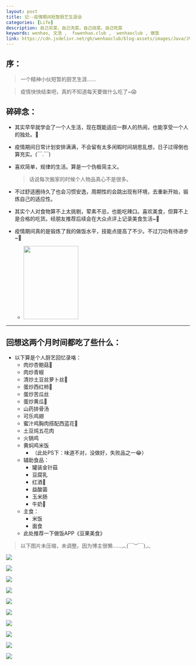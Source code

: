```yaml
---
layout: post
title: 记--疫情期间短暂厨艺生涯😪
categories: [Life]
description: 自己买菜，自己洗菜，自己烧菜，自己吃菜
keywords: wenhao, 文浩 ,  fuwenhao.club ,  wenhaoclub , 做饭
link: https://cdn.jsdelivr.net/gh/wenhaoclub/blog-assets/images/Java/JVM/head2.jpg
---
```



## 序：
> 一个精神小伙短暂的厨艺生涯……

> 疫情快快结束吧，真的不知道每天要做什么吃了~😱

## 碎碎念：

- 其实早早就学会了一个人生活，现在既能适应一群人的热闹，也能享受一个人的独处。🤞 

- 疫情期间日常计划安排满满，不会留有太多闲暇时间胡思乱想，日子过得倒也算充实。(￣.￣)

- 喜欢简单，规律的生活。算是一个伪极简主义。
	> 话说每次搬家的时候个人物品真心不是很多。

- 不过舒适圈待久了也会习惯安逸，周期性的会跳出现有环境，去重新开始，锻炼自己的适应性。

- 其实个人对食物算不上太挑剔，荤素不忌，也能吃辣口。喜欢美食，但算不上是合格的吃货。经朋友推荐后续会在大众点评上记录美食生活~🤗

-  疫情期间真的是锻炼了我的做饭水平，技能点提高了不少。不过刀功有待进步~🤔
	- <img src="https://cdn.jsdelivr.net/gh/wenhaoclub/blog-assets/images/Life/food/gaoxiao01.png" width="150" height="200">

---

## 回想这两个月时间都吃了些什么：
- 以下算是个人厨艺回忆录咯：
	-  肉炒杏鲍菇🍄
	-  肉炒青椒
	-  清炒土豆丝萝卜丝🥔
	-  蛋炒西红柿🍅
	-  蛋炒苦瓜丝
	-  蛋炒黄瓜🥒
	-  山药排骨汤
	-  可乐鸡翅
	-  蜜汁鸡胸肉搭配西蓝花🥦
	-  土豆炖五花肉
	-  火锅鸡
	-  黄焖鸡米饭
		-  （此处PS下：味道不对，没做好，失败品之一😂）
	-  辅助食品：
		-  罐装金针菇
		-  豆腐乳
		-  红酒🍷
		-  益酸菌
		-  玉米肠
		-  牛奶🥛
	-  主食：
		-  米饭
		-  面食
	-  此处推荐一下做饭APP《豆果美食》

> 以下图片未压缩，未调整。因为博主很懒……︿(￣︶￣)︿

![](https://cdn.jsdelivr.net/gh/wenhaoclub/blog-assets/images/Life/food/IMG_0262.JPG)

![](https://cdn.jsdelivr.net/gh/wenhaoclub/blog-assets/images/Life/food/IMG_0474.JPG)

![](https://cdn.jsdelivr.net/gh/wenhaoclub/blog-assets/images/Life/food/IMG_0758.JPG)

![](https://cdn.jsdelivr.net/gh/wenhaoclub/blog-assets/images/Life/food/IMG_1457.JPG)

![](https://cdn.jsdelivr.net/gh/wenhaoclub/blog-assets/images/Life/food/IMG_4856.JPG)

![](https://cdn.jsdelivr.net/gh/wenhaoclub/blog-assets/images/Life/food/IMG_6076.JPG)

![](https://cdn.jsdelivr.net/gh/wenhaoclub/blog-assets/images/Life/food/IMG_7554.JPG)

![](https://cdn.jsdelivr.net/gh/wenhaoclub/blog-assets/images/Life/food/IMG_9513.JPG)

![](https://cdn.jsdelivr.net/gh/wenhaoclub/blog-assets/images/Life/food/IMG_9847.JPG)

![](https://cdn.jsdelivr.net/gh/wenhaoclub/blog-assets/images/Life/food/IMG_9433.JPG)

<!--<img src="https://cdn.jsdelivr.net/gh/wenhaoclub/blog-assets/images/Life/food/IMG_0262.JPG" width="150" height="250">
-->

<!--<img src="https://cdn.jsdelivr.net/gh/wenhaoclub/blog-assets/images/Life/food/IMG_0474.JPG" width="150" height="250">-->

<!--<img src="https://cdn.jsdelivr.net/gh/wenhaoclub/blog-assets/images/Life/food/IMG_0758.JPG" width="150" height="250">
-->
<!--<img src="https://cdn.jsdelivr.net/gh/wenhaoclub/blog-assets/images/Life/food/IMG_1457.JPG" width="150" height="250">
-->
<!--<img src="https://cdn.jsdelivr.net/gh/wenhaoclub/blog-assets/images/Life/food/IMG_4856JPG" width="150" height="250">-->

<!--<img src="https://cdn.jsdelivr.net/gh/wenhaoclub/blog-assets/images/Life/food/IMG_6076.JPG" width="150" height="250">

<img src="https://cdn.jsdelivr.net/gh/wenhaoclub/blog-assets/images/Life/food/IMG_7554.JPG" width="150" height="250">

<img src="https://cdn.jsdelivr.net/gh/wenhaoclub/blog-assets/images/Life/food/IMG_9513.JPG" width="150" height="250">

<img src="https://cdn.jsdelivr.net/gh/wenhaoclub/blog-assets/images/Life/food/IMG_9847.JPG" width="150" height="250">
-->





<script src="https://my.openwrite.cn/js/readmore.js" type="text/javascript"></script>
<script>
    const btw = new BTWPlugin();
    btw.init({
        id: 'container-1',
        blogId: '22645-1591856403112-769',
        name: '似水似流年',
        qrcode: 'https://s1.ax1x.com/2020/06/04/tBkyU1.jpg',
        keyword: '文浩',
    });
</script>